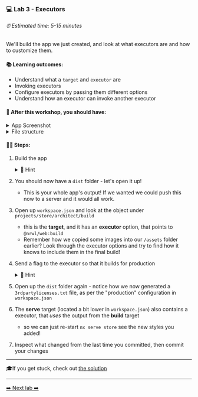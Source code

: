 ### 💻 Lab 3 - Executors

###### ⏰ Estimated time: 5-15 minutes

We'll build the app we just created, and look at what executors are and how to customize them.

#### 📚 Learning outcomes:

- Understand what a `target` and `executor` are
- Invoking executors
- Configure executors by passing them different options
- Understand how an executor can invoke another executor

#### 📲 After this workshop, you should have:

<details>
  <summary>App Screenshot</summary>
  <img src="../assets/lab3_screenshot.png" width="500" alt="screenshot of lab3 result">
</details>

<details>
  <summary>File structure</summary>
  <img src="../assets/lab3_directory-structure.png" height="700" alt="lab3 file structure">
</details>

#### 🏋️‍♀️ Steps:

1. Build the app

   <details>
   <summary>🐳 Hint</summary>
   <img src="../assets/lab3_build_cmds.png" alt="Nx executor command structure">
   </details>

2. You should now have a `dist` folder - let's open it up!
   - This is your whole app's output! If we wanted we could push this now to a server and it would all work.
3. Open up `workspace.json` and look at the object under `projects/store/architect/build`
   - this is the **target**, and it has an **executor** option, that points to `@nrwl/web:build`
   - Remember how we copied some images into our `/assets` folder earlier? Look through the executor options and try to find how it knows to include them in the final build!
4. Send a flag to the executor so that it builds for production

   <details>
   <summary>🐳 Hint</summary>

   `--configuration=production`

   </details>

5. Open up the `dist` folder again - notice how we now generated a `3rdpartylicenses.txt` file, as per the "production" configuration in `workspace.json`
6. The **serve** target (located a bit lower in `workspace.json`) also contains a executor, that _uses_ the output from the **build** target
   - so we can just re-start `nx serve store` see the new styles you added!
7. Inspect what changed from the last time you committed, then commit your changes

---

🎓If you get stuck, check out [the solution](SOLUTION.md)

---

[➡️ Next lab ➡️](../lab4/LAB.md)
